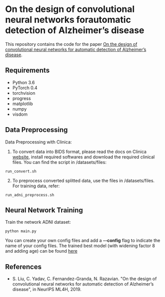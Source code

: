 # On the design of convolutional neural networks forautomatic detection of Alzheimer’s disease
This repository contains the code for the paper [On the design of convolutional neural networks for automatic detection of Alzheimer’s disease](). 

## Requirements
- Python 3.6
- PyTorch 0.4
- torchvision
- progress
- matplotlib
- numpy
- visdom

## Data Preprocessing
Data Preprocessing with Clinica:
1. To convert data into BIDS format, please read the docs on Clinica [website](http://www.clinica.run), install required softwares and download the required clinical files. You can find the script in /datasets/files: 
```
run_convert.sh
```

2. To preprocess converted splitted data, use the files in /datasets/files. For training data, refer:
```
run_adni_preprocess.sh
```

## Neural Network Training
Train the network ADNI dataset:

```
python main.py
```

You can create your own config files and add a **--config** flag to indicate the name of your config files.
The trained best model (with widening factor 8 and adding age) can be found [here](https://drive.google.com/file/d/1zU21Kin9kXg_qmj7w_u5dGOjXf1D5fa7/view?usp=sharing)


## References
- S. Liu, C. Yadav, C. Fernandez-Granda, N. Razavian. "On the design of convolutional neural networks for automatic detection of Alzheimer’s disease", in NeurIPS ML4H, 2019.
